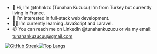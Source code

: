 - 👋 Hi, I’m @tnhnkzc (Tunahan Kuzucu) I'm from Turkey but currently living in France.
- 👀 I’m interested in full-stack web development.
- 🧑‍💻 I’m currently learning JavaScript and Laravel.
- 📫 You can reach me on LinkedIn @tunahankuzucu or via my email: tunahankuzucuu@gmail.com

<!---
tnhnkzc/tnhnkzc is a ✨ special ✨ repository because its `README.md` (this file) appears on your GitHub profile.
You can click the Preview link to take a look at your changes.
--->
[![GitHub Streak](https://streak-stats.demolab.com/?user=tnhnkzc&theme=dark)](https://git.io/streak-stats)[![Top Langs](https://github-readme-stats.vercel.app/api/top-langs/?username=tnhnkzc&layout=compact&theme=dark)](https://github.com/anuraghazra/github-readme-stats)
<br>
<!--- ![](https://komarev.com/ghpvc/?username=tnhnkzc&color=orange) --->
